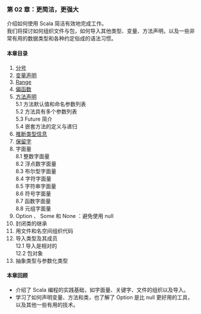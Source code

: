 ### 第 02 章：更简洁，更强大 ###
介绍如何使用 Scala  简洁有效地完成工作。  
我们将探讨如何组织文件与包，如何导入其他类型、变量、方法声明，以及一些非常有用的数据类型和各种约定俗成的语法习惯。
#### 本章目录 ####
1.	[分号](Course01Semicolons.scala)   
2.	[变量声明](Course02VariableDeclarations.scala)   
3.	[Range](Course03Range.scala)   
4.	[偏函数](Course04PartialFunctions.scala)   
5.	[方法声明](Course05MethodDeclarations.scala)   
5.1	方法默认值和命名参数列表   
5.2	方法具有多个参数列表   
5.3	Future 简介   
5.4	嵌套方法的定义与递归   
6.	[推断类型信息](Course06InferringType.scala)   
7.	[保留字](Course07ReservedWords.scala)   
8.	字面量   
8.1	整数字面量   
8.2	浮点数字面量   
8.3	布尔型字面量   
8.4	字符字面量   
8.5	字符串字面量   
8.6	符号字面量   
8.7	函数字面量   
8.8	元组字面量   
9.	Option 、 Some 和 None ：避免使用 null   
10.	封闭类的继承   
11.	用文件和名空间组织代码   
12.	导入类型及其成员   
12.1	导入是相对的   
12.2	包对象   
13.	抽象类型与参数化类型     
    
#### 本章回顾 ####    
-   介绍了 Scala  编程的实践基础，如字面量、关键字、文件的组织以及导入。
-   学习了如何声明变量、方法和类，也了解了 Option 是比 null 更好用的工具，以及其他一些有用的技术。
   